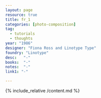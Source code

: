 ```yaml
---
layout: page
resource: true
title: fr_1
categories: [photo-composition]
tag:
  - tutorials
  - thoughts
year: "1986"
designer: "Fiona Ross and Linotype Type"
foundry: "Linotype"
desc:   "-"
books:  "-"
notes:  "-"
link1: "-"

---
```


{% include_relative /content.md %}
